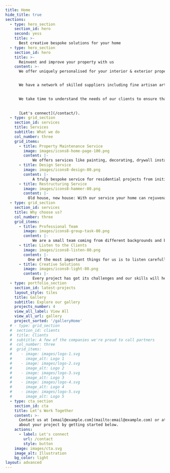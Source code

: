 ```yaml
---
title: Home
hide_title: true
sections:
  - type: hero_section
    section_id: hero
    second: yess
    title: >-
      Best creative bespoke solutions for your home
  - type: hero_section
    section_id: hero
    title: >-
      Reinvent and improve your property with us
    content: >-
      We offer uniquely personalised for your interior & exterior properties for each of our clients, creating a functional and attractive environment that is beneficial to your quality of life, taking care all of your property needs that are distinguished by their warmth, originality and careful attention to detail. Founded on the simple belief that good design brings quality to life, the company’s customers include private homes, retail spaces and work environments.


      We have a network of skilled suppliers including fine artisan artists, such as muralists and custom furniture makers, to create timeless designs, customised art works and furnishings for our clients.
      

      We take time to understand the needs of our clients to ensure that we deliver the best, following designer's instruction with the best quality according to customer's instructions. Our reputation has been built on our exceptional level of service
      
      
      [Let's connect](/contact/).
  - type: grid_section
    section_id: services
    title: Services
    subtitle: What we do
    col_number: three
    grid_items:
      - title: Property Maintenance Service
        image: images/icons8-home-page-100.png
        content: |-
            We offers services like painting, decorating, drywall installation, flooring and furniture assembly & fitting 
      - title: Design Service
        image: images/icons8-design-80.png
        content: |-
            A truly bespoke service for residential projects from initial concept, hands-on installation, through to completion. 
      - title: Restructuring Service
        image: images/icons8-hammer-80.png
        content: |-
          Old house, new house: With our service your home can rejuvenate and do not look at the past years.
  - type: grid_section
    section_id: services
    title: Why choose us?
    col_number: three
    grid_items:
      - title: Professional Team
        image: images/icons8-group-task-80.png
        content: |-
            We are a small team coming from different backgrounds and bringing on the table different high-level skills
      - title: Listen to the Clients
        image: images/icons8-listen-80.png
        content: |-
          One of the most important things for us is to listen carefully to the requirements of our clients. We design for you and not for us!
      - title: Creative Solutions
        image: images/icons8-light-80.png
        content: |-
            Every project has got its challenges and our skills will help you to find the best creative bespoke solution
  - type: portfolio_section
    section_id: latest-projects
    layout_style: tiles
    title: Gallery
    subtitle: Explore our gallery
    projects_number: 4
    view_all_label: View All
    view_all_url: gallery
    project_sorted: '/galleryHome'
  # - type: grid_section
  #  section_id: clients
  #  title: Clients
  #  subtitle: A few of the companies we're proud to call partners
  #  col_number: three
  #  grid_items:
  #    - image: images/logo-1.svg
  #      image_alt: Logo 1
  #    - image: images/logo-2.svg
  #      image_alt: Logo 2
  #    - image: images/logo-3.svg
  #      image_alt: Logo 3
  #    - image: images/logo-4.svg
  #      image_alt: Logo 4
  #    - image: images/logo-5.svg
  #      image_alt: Logo 5
  - type: cta_section
    section_id: cta
    title: Let’s Work Together
    content: >-
      Contact us at [email@example.com](mailto:email@example.com) or at [+44 00000000000]() and tell us more
      about your project by getting started below.
    actions:
      - label: Let's connect
        url: /contact
        style: button
    image: images/cta.svg
    image_alt: Illustration
    bg_color: light
layout: advanced
---
```

